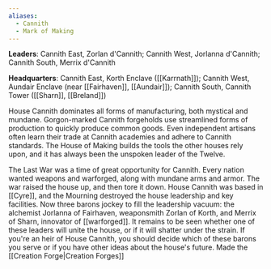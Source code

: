 ```yaml
---
aliases:
  - Cannith
  - Mark of Making
---
```

**Leaders**: Cannith East, Zorlan d'Cannith; Cannith West, Jorlanna d'Cannith; Cannith South, Merrix d'Cannith

**Headquarters**: Cannith East, Korth Enclave ([[Karrnath]]); Cannith West, Aundair Enclave (near [[Fairhaven]], [[Aundair]]); Cannith South, Cannith Tower ([[Sharn]], [[Breland]])

House Cannith dominates all forms of manufacturing, both mystical and mundane. Gorgon-marked Cannith forgeholds use streamlined forms of production to quickly produce common goods. Even independent artisans often learn their trade at Cannith academies and adhere to Cannith standards. The House of Making builds the tools the other houses rely upon, and it has always been the unspoken leader of the Twelve.

The Last War was a time of great opportunity for Cannith. Every nation wanted weapons and warforged, along with mundane arms and armor. The war raised the house up, and then tore it down. House Cannith was based in [[Cyre]], and the Mourning destroyed the house leadership and key facilities. Now three barons jockey to fill the leadership vacuum: the alchemist Jorlanna of Fairhaven, weaponsmith Zorlan of Korth, and Merrix of Sharn, innovator of [[warforged]]. It remains to be seen whether one of these leaders will unite the house, or if it will shatter under the strain. If you're an heir of House Cannith, you should decide which of these barons you serve or if you have other ideas about the house's future.
Made the [[Creation Forge|Creation Forges]]
